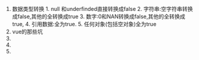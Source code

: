 1.	数据类型转换
		1.	null 和underfinded直接转换成false
		2.	字符串:空字符串转换成false,其他的全转换成true
		3.	数字:0和NAN转换成false,其他的全转换成true,
		4.	引用数据:全为true.
		5.	任何对象(包括空对象)全为true
2.	vue的那些坑
3.	
4.	
5.	

​	

​	

